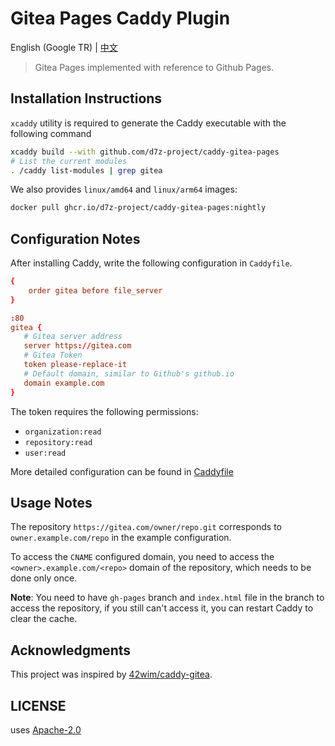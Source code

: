 # Gitea Pages Caddy Plugin

English (Google TR) | [中文](./README.md)

> Gitea Pages implemented with reference to Github Pages.

## Installation Instructions

`xcaddy` utility is required to generate the Caddy executable with the following command

```bash
xcaddy build --with github.com/d7z-project/caddy-gitea-pages
# List the current modules
. /caddy list-modules | grep gitea
```

We also provides `linux/amd64` and `linux/arm64` images:

```bash
docker pull ghcr.io/d7z-project/caddy-gitea-pages:nightly
```

## Configuration Notes

After installing Caddy, write the following configuration in `Caddyfile`.

```conf
{
    order gitea before file_server
}

:80
gitea {
   # Gitea server address
   server https://gitea.com
   # Gitea Token
   token please-replace-it
   # Default domain, similar to Github's github.io
   domain example.com
}

```

The token requires the following permissions:

- `organization:read`
- `repository:read`
- `user:read`

More detailed configuration can be found in [Caddyfile](./Caddyfile)


## Usage Notes

The repository `https://gitea.com/owner/repo.git` corresponds to `owner.example.com/repo` in the example configuration.

To access the `CNAME` configured domain, you need to access the `<owner>.example.com/<repo>` domain of the repository, which needs to be done only once.

**Note**: You need to have `gh-pages` branch and `index.html` file in the branch to access the repository, if you still can't access it, you can restart Caddy to clear the cache.

## Acknowledgments

This project was inspired by [42wim/caddy-gitea](https://github.com/42wim/caddy-gitea).

## LICENSE

uses [Apache-2.0](./LICENSE)
